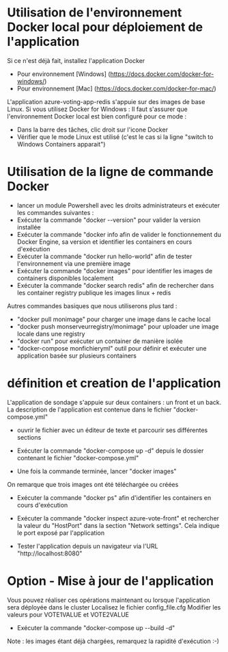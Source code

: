 # Utilisation de l'environnement Docker local pour déploiement de l'application

Si ce n'est déjà fait, installez l'application Docker
- Pour environnement [Windows] (https://docs.docker.com/docker-for-windows/)
- Pour environnement [Mac] (https://docs.docker.com/docker-for-mac/)

L'application azure-voting-app-redis s'appuie sur des images de base Linux.
Si vous utilisez Docker for Windows : Il faut s'assurer que l'environnement Docker local est bien configuré pour ce mode :

- Dans la barre des tâches, clic droit sur l'icone Docker
- Vérifier que le mode Linux est utilisé (c'est le cas si la ligne "switch to Windows Containers apparait")


# Utilisation de la ligne de commande Docker
- lancer un module Powershell avec les droits administrateurs et exécuter les commandes suivantes :
- Exécuter la commande     "docker --version" pour valider la version installée
- Exécuter la commande     "docker info   afin de valider le fonctionnement du Docker Engine, sa version et identifier les containers en cours d'exécution
- Exécuter la commande     "docker run hello-world" afin de tester l'environnement via une première image
- Exécuter la commande     "docker images"   pour identifier les images de containers disponibles localement 
- Exécuter la commande     "docker search redis"   afin de rechercher dans les container registry publique les images linux + redis

Autres commandes basiques que nous utiliserons plus tard :
- "docker pull monimage" pour charger une image dans le cache local
- "docker push monserveurregistry/monimage" pour uploader une image locale dans une registry
- "docker run" pour exécuter un container de manière isolée
- "docker-compose monfichieryml" outil pour définir et exécuter une application basée sur plusieurs containers  


# définition et creation de l'application
L'application de sondage s'appuie sur deux containers : un front et un back. La description de l'application est contenue dans le fichier "docker-compose.yml"

- ouvrir le fichier avec un éditeur de texte et parcourir ses différentes sections

- Exécuter la commande     "docker-compose up -d" depuis le dossier contenant le fichier "docker-compose.yml"

- Une fois la commande terminée, lancer "docker images"

On remarque que trois images ont été téléchargée ou créées 

- Exécuter la commande    "docker ps" afin d'identifier les containers en cours d'exécution

- Exécuter la commande    "docker inspect azure-vote-front" et rechercher la valeur du "HostPort" dans la section "Network settings". Cela indique le port exposé par l'application

- Tester l'application depuis un navigateur via l'URL "http://localhost:8080"


# Option - Mise à jour de l'application
Vous pouvez réaliser ces opérations maintenant ou lorsque l'application sera déployée  dans le cluster
Localisez le fichier config_file.cfg
Modifier les valeurs pour VOTE1VALUE et VOTE2VALUE
- Exécuter la commande     "docker-compose up --build -d" 

Note : les images étant déjà chargées, remarquez la rapidité d'exécution :-)
